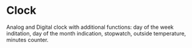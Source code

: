 # Clock
Analog and Digital clock with additional functions: day of the week inditation, day of the month indication, stopwatch, outside temperature, minutes counter.
